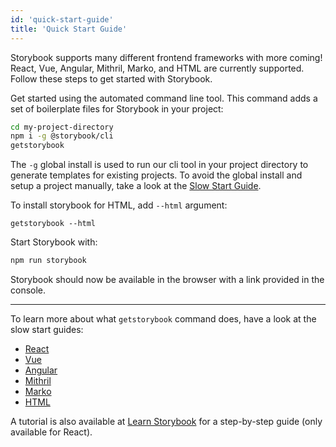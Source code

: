```yaml
---
id: 'quick-start-guide'
title: 'Quick Start Guide'
---
```


Storybook supports many different frontend frameworks with more coming!
React, Vue, Angular, Mithril, Marko, and HTML are currently supported. Follow these steps to get started with Storybook.

Get started using the automated command line tool. This command adds a set of boilerplate files for Storybook in your project:
```sh
cd my-project-directory
npm i -g @storybook/cli
getstorybook
```
The `-g` global install is used to run our cli tool in your project directory to generate templates for existing projects. To avoid the global install and setup a project manually, take a look at the [Slow Start Guide](/basics/slow-start-guide/).

To install storybook for HTML, add `--html` argument:
```
getstorybook --html
```

Start Storybook with:
```sh
npm run storybook
```

Storybook should now be available in the browser with a link provided in the console.

* * *

To learn more about what `getstorybook` command does, have a look at the slow start guides:
* [React](/basics/guide-react/)
* [Vue](/basics/guide-vue/)
* [Angular](/basics/guide-angular/)
* [Mithril](/basics/guide-mithril/)
* [Marko](/basics/guide-marko/)
* [HTML](/basics/guide-html/)


A tutorial is also available at [Learn Storybook](https://www.learnstorybook.com) for a step-by-step guide (only available for React).
